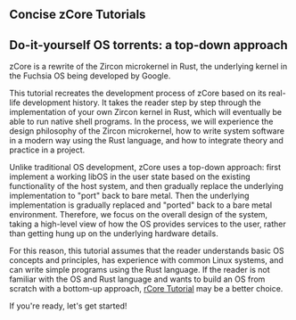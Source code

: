 ## Concise zCore Tutorials

## Do-it-yourself OS torrents: a top-down approach

zCore is a rewrite of the Zircon microkernel in Rust, the underlying kernel in the Fuchsia OS being developed by Google.

This tutorial recreates the development process of zCore based on its real-life development history. It takes the reader step by step through the implementation of your own Zircon kernel in Rust, which will eventually be able to run native shell programs.
In the process, we will experience the design philosophy of the Zircon microkernel, how to write system software in a modern way using the Rust language, and how to integrate theory and practice in a project.

Unlike traditional OS development, zCore uses a top-down approach: first implement a working libOS in the user state based on the existing functionality of the host system, and then gradually replace the underlying implementation to "port" back to bare metal.
Then the underlying implementation is gradually replaced and "ported" back to a bare metal environment. Therefore, we focus on the overall design of the system, taking a high-level view of how the OS provides services to the user, rather than getting hung up on the underlying hardware details.

For this reason, this tutorial assumes that the reader understands basic OS concepts and principles, has experience with common Linux systems, and can write simple programs using the Rust language.
If the reader is not familiar with the OS and Rust language and wants to build an OS from scratch with a bottom-up approach, [rCore Tutorial] may be a better choice.

If you're ready, let's get started!

[rCore Tutorial]: https://rcore-os.github.io/rCore-Tutorial-deploy/
